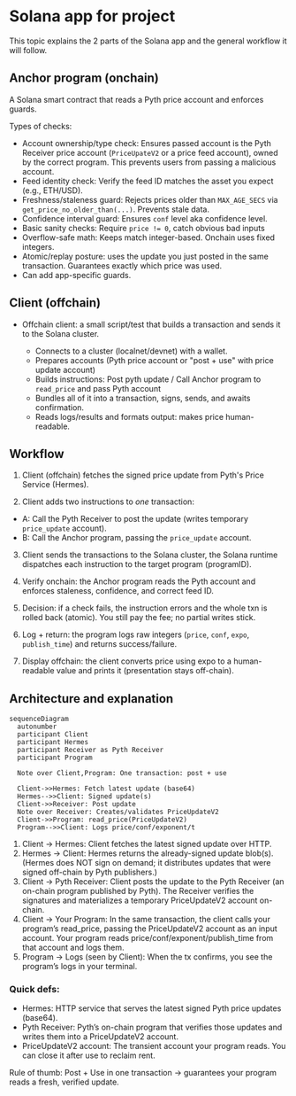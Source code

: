 # Solana app for project

This topic explains the 2 parts of the Solana app and the general workflow it will follow.

## Anchor program (onchain)

A Solana smart contract that reads a Pyth price account and enforces guards.
  
Types of checks:

- Account ownership/type check: Ensures passed account is the Pyth Receiver price account (`PriceUpateV2` or a price feed account), owned by the correct program. This prevents users from passing a malicious account.
- Feed identity check: Verify the feed ID matches the asset you expect (e.g., ETH/USD).
- Freshness/staleness guard: Rejects prices older than `MAX_AGE_SECS` via `get_price_no_older_than(...)`. Prevents stale data.
- Confidence interval guard: Ensures `conf` level aka confidence level.
- Basic sanity checks: Require `price != 0`, catch obvious bad inputs
- Overflow-safe math: Keeps match integer-based. Onchain uses fixed integers.
- Atomic/replay posture: uses the update you just posted in the same transaction. Guarantees exactly which price was used.
- Can add app-specific guards.

## Client (offchain)

- Offchain client: a small script/test that builds a transaction and sends it to the Solana cluster. 

  - Connects to a cluster (localnet/devnet) with a wallet.
  - Prepares accounts (Pyth price account or "post + use" with price update account)
  - Builds instructions: Post pyth update / Call Anchor program to `read_price` and pass Pyth account
  - Bundles all of it into a transaction, signs, sends, and awaits confirmation.
  - Reads logs/results and formats output: makes price human-readable.

## Workflow

1. Client (offchain) fetches the signed price update from Pyth's Price Service (Hermes).

2. Client adds two instructions to *one* transaction:
  - A: Call the Pyth Receiver to post the update (writes temporary `price_update` account).
  - B: Call the Anchor program, passing the `price_update` account.
  
3. Client sends the transactions to the Solana cluster, the Solana runtime dispatches each instruction to the target program (programID).

4. Verify onchain: the Anchor program reads the Pyth account and enforces staleness, confidence, and correct feed ID.
  
5. Decision: if a check fails, the instruction errors and the whole txn is rolled back (atomic). You still pay the fee; no partial writes stick.
  
6. Log + return: the program logs raw integers (`price`, `conf`, `expo`, `publish_time`) and returns success/failure.
  
7. Display offchain: the client converts price using expo to a human-readable value and prints it (presentation stays off-chain).


## Architecture and explanation

```mermaid
sequenceDiagram
  autonumber
  participant Client
  participant Hermes
  participant Receiver as Pyth Receiver
  participant Program

  Note over Client,Program: One transaction: post + use

  Client->>Hermes: Fetch latest update (base64)
  Hermes-->>Client: Signed update(s)
  Client->>Receiver: Post update
  Note over Receiver: Creates/validates PriceUpdateV2
  Client->>Program: read_price(PriceUpdateV2)
  Program-->>Client: Logs price/conf/exponent/t
```

1. Client → Hermes: Client fetches the latest signed update over HTTP.
2. Hermes → Client: Hermes returns the already-signed update blob(s). (Hermes does NOT sign on demand; it distributes updates that were signed off-chain by Pyth publishers.)
3. Client → Pyth Receiver: Client posts the update to the Pyth Receiver (an on-chain program published by Pyth). The Receiver verifies the signatures and materializes a temporary PriceUpdateV2 account on-chain.
4. Client → Your Program: In the same transaction, the client calls your program’s read_price, passing the PriceUpdateV2 account as an input account. Your program reads price/conf/exponent/publish_time from that account and logs them.
5. Program → Logs (seen by Client): When the tx confirms, you see the program’s logs in your terminal.

### Quick defs:

- Hermes: HTTP service that serves the latest signed Pyth price updates (base64).
- Pyth Receiver: Pyth’s on-chain program that verifies those updates and writes them into a PriceUpdateV2 account.
- PriceUpdateV2 account: The transient account your program reads. You can close it after use to reclaim rent.

Rule of thumb: Post + Use in one transaction → guarantees your program reads a fresh, verified update.
